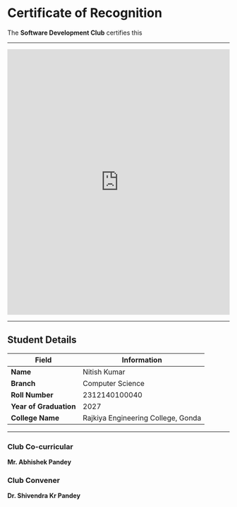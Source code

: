 # Certificate of Recognition

The **Software Development Club** certifies this

---
<embed src="https://github.com/Software-Development-Club-REC-ABN/SDC-open/blob/main/Assets/recabnsdc202505.pdf" type="application/pdf" width="100%" height="600px" />

---
## Student Details

| Field               | Information              |
|---------------------|---------------------------|
| **Name**            | Nitish Kumar              |
| **Branch**          | Computer Science          |
| **Roll Number**     | 2312140100040             |
| **Year of Graduation** | 2027                   |
| **College Name**    |Rajkiya Engineering College, Gonda|

---

### Club Co-curricular 
**Mr. Abhishek Pandey**

### Club Convener  
**Dr. Shivendra Kr Pandey**
